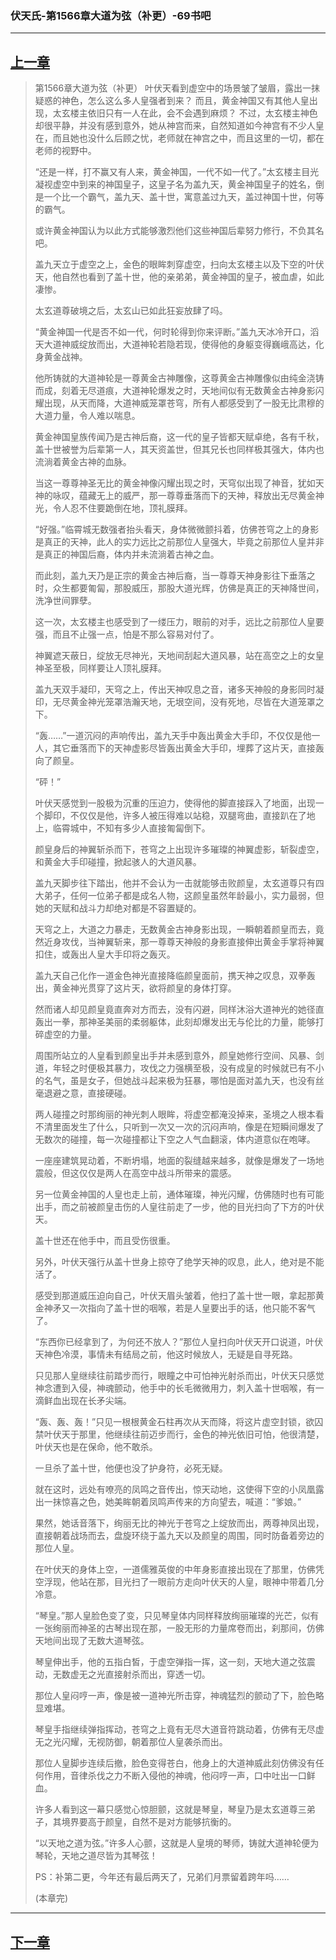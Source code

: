 ### 伏天氏-第1566章大道为弦（补更）-69书吧

--------
[上一章](./bcffe966206f9d006fc2012b0a28747c.md)
--------


>
>
>
>第1566章大道为弦（补更）
>叶伏天看到虚空中的场景皱了皱眉，露出一抹疑惑的神色，怎么这么多人皇强者到来？
>而且，黄金神国又有其他人皇出现，太玄楼主依旧只有一人在此，会不会遇到麻烦？
>不过，太玄楼主神色却很平静，并没有感到意外，她从神宫而来，自然知道如今神宫有不少人皇在，而且她也没什么后顾之忧，老师就在神宫之中，而且这里的一切，都在老师的视野中。
>
>“还是一样，打不赢又有人来，黄金神国，一代不如一代了。”太玄楼主目光凝视虚空中到来的神国皇子，这皇子名为盖九天，黄金神国皇子的姓名，倒是一个比一个霸气，盖九天、盖十世，寓意盖过九天，盖过神国十世，何等的霸气。
>
>或许黄金神国认为以此方式能够激烈他们这些神国后辈努力修行，不负其名吧。
>
>盖九天立于虚空之上，金色的眼眸刺穿虚空，扫向太玄楼主以及下空的叶伏天，他自然也看到了盖十世，他的亲弟弟，黄金神国的皇子，被血虐，如此凄惨。
>
>太玄道尊破境之后，太玄山已如此狂妄放肆了吗。
>
>“黄金神国一代是否不如一代，何时轮得到你来评断。”盖九天冰冷开口，滔天大道神威绽放而出，大道神轮若隐若现，使得他的身躯变得巍峨高达，化身黄金战神。
>
>他所铸就的大道神轮是一尊黄金古神雕像，这尊黄金古神雕像似由纯金浇铸而成，刻着无尽道痕，大道神轮爆发之时，天地间似有无数黄金古神身影闪耀出现，从天而降，大道神威笼罩苍穹，所有人都感受到了一股无比肃穆的大道力量，令人难以喘息。
>
>黄金神国皇族传闻乃是古神后裔，这一代的皇子皆都天赋卓绝，各有千秋，盖十世被誉为后辈第一人，其天资盖世，但其兄长也同样极其强大，体内也流淌着黄金古神的血脉。
>
>当这一尊尊神圣无比的黄金神像闪耀出现之时，天穹似出现了神音，犹如天神的咏叹，蕴藏无上的威严，那一尊尊垂落而下的天神，释放出无尽黄金神光，令人忍不住要跪倒在地，顶礼膜拜。
>
>“好强。”临霄城无数强者抬头看天，身体微微颤抖着，仿佛苍穹之上的身影是真正的天神，此人的实力远比之前那位人皇强大，毕竟之前那位人皇并非是真正的神国后裔，体内并未流淌着古神之血。
>
>而此刻，盖九天乃是正宗的黄金古神后裔，当一尊尊天神身影往下垂落之时，众生都要匍匐，那股威压，那股大道光辉，仿佛是真正的天神降世间，洗净世间罪孽。
>
>这一次，太玄楼主也感受到了一缕压力，眼前的对手，远比之前那位人皇要强，而且不止强一点，怕是不那么容易对付了。
>
>神翼遮天蔽日，绽放无尽神光，天地间刮起大道风暴，站在高空之上的女皇神圣至极，同样要让人顶礼膜拜。
>
>盖九天双手凝印，天穹之上，传出天神叹息之音，诸多天神般的身影同时凝印，无尽黄金神光笼罩浩瀚天地，无垠空间，没有死地，尽皆在大道笼罩之下。
>
>“轰……”一道沉闷的声响传出，盖九天手中轰出黄金大手印，不仅仅是他一人，其它垂落而下的天神虚影尽皆轰出黄金大手印，埋葬了这片天，直接轰向了颜皇。
>
>“砰！”
>
>叶伏天感觉到一股极为沉重的压迫力，使得他的脚直接踩入了地面，出现一个脚印，不仅仅是他，许多人被压得难以站稳，双腿弯曲，直接趴在了地上，临霄城中，不知有多少人直接匍匐倒下。
>
>颜皇身后的神翼斩杀而下，苍穹之上出现许多璀璨的神翼虚影，斩裂虚空，和黄金大手印碰撞，掀起骇人的大道风暴。
>
>盖九天脚步往下踏出，他并不会认为一击就能够击败颜皇，太玄道尊只有四大弟子，任何一位弟子都是成名人物，这颜皇虽然年龄最小，实力最弱，但她的天赋和战斗力却绝对都是不容置疑的。
>
>天穹之上，大道之力暴走，无数黄金古神身影出现，一瞬朝着颜皇而去，竟然近身攻伐，当神翼斩来，那一尊尊天神般的身影直接伸出黄金手掌将神翼扣住，或轰出人皇大手印将之轰灭。
>
>盖九天自己化作一道金色神光直接降临颜皇面前，携天神之叹息，双拳轰出，黄金神光贯穿了这片天，欲将颜皇的身体打穿。
>
>然而诸人却见颜皇竟直奔对方而去，没有闪避，同样沐浴大道神光的她径直轰出一拳，那神圣美丽的柔弱躯体，此刻却爆发出无与伦比的力量，能够打碎虚空的力量。
>
>周围所站立的人皇看到颜皇出手并未感到意外，颜皇她修行空间、风暴、剑道，年轻之时便极其暴力，攻伐之力强横至极，没有成皇的时候就已有不小的名气，虽是女子，但她战斗起来极为狂暴，哪怕是面对盖九天，也没有丝毫退避之意，直接硬碰。
>
>两人碰撞之时那绚丽的神光刺人眼眸，将虚空都淹没掉来，圣境之人根本看不清里面发生了什么，只听到一次又一次的沉闷声响，像是在短瞬间爆发了无数次的碰撞，每一次碰撞都让下空之人气血翻滚，体内道意似在咆哮。
>
>一座座建筑晃动着，不断坍塌，地面的裂缝越来越多，就像是爆发了一场地震般，但这仅仅是两人在高空中战斗所带来的震感。
>
>另一位黄金神国的人皇也走上前，通体璀璨，神光闪耀，仿佛随时也有可能出手，而之前被颜皇击伤的人皇往前走了一步，他的目光扫向了下方的叶伏天。
>
>盖十世还在他手中，而且受伤很重。
>
>另外，叶伏天强行从盖十世身上掠夺了绝学天神的叹息，此人，绝对是不能活了。
>
>感受到那道威压迫向自己，叶伏天眉头皱着，他扫了盖十世一眼，拿起那黄金神矛又一次指向了盖十世的咽喉，若是人皇要出手的话，他只能不客气了。
>
>“东西你已经拿到了，为何还不放人？”那位人皇扫向叶伏天开口说道，叶伏天神色冷漠，事情未有结局之前，他这时候放人，无疑是自寻死路。
>
>只见那人皇继续往前踏步而行，眼瞳之中可怕神光射杀而出，叶伏天只感觉神念遭到入侵，神魂颤动，他手中的长毛微微用力，刺入盖十世咽喉，有一滴鲜血出现在长矛尖端。
>
>“轰、轰、轰！”只见一根根黄金石柱再次从天而降，将这片虚空封锁，欲囚禁叶伏天于那里，他继续往前迈步而行，金色的神光依旧可怕，他很清楚，叶伏天也是在保命，他不敢杀。
>
>一旦杀了盖十世，他便也没了护身符，必死无疑。
>
>就在这时，远处有嘹亮的凤鸣之音传出，惊天动地，这使得下空的小凤凰露出一抹惊喜之色，她美眸朝着凤鸣声传来的方向望去，喊道：“爹娘。”
>
>果然，她话音落下，绚丽无比的神光于苍穹之上绽放而出，两尊神凤出现，直接朝着战场而去，盘旋环绕于盖九天以及颜皇的周围，同时防备着旁边的那位人皇。
>
>在叶伏天的身体上空，一道儒雅英俊的中年身影直接出现在了那里，仿佛凭空浮现，他站在那，目光扫了一眼前方走向叶伏天的人皇，眼神中带着几分冷意。
>
>“琴皇。”那人皇脸色变了变，只见琴皇体内同样释放绚丽璀璨的光芒，似有一张绚丽而神圣的古琴出现在那，一股无形的力量席卷而出，刹那间，仿佛天地间出现了无数大道琴弦。
>
>琴皇伸出手，他的五指白皙，于虚空弹指一挥，这一刻，天地大道之弦震动，无数虚无之光直接射杀而出，穿透一切。
>
>那位人皇闷哼一声，像是被一道神光所击穿，神魂猛烈的颤动了下，脸色略显难堪。
>
>琴皇手指继续弹指挥动，苍穹之上竟有无尽大道音符跳动着，仿佛有无尽虚无之光闪耀，无视防御，朝着那位人皇袭杀而出。
>
>那位人皇脚步连续后撤，脸色变得苍白，他身上的大道神威此刻仿佛没有任何作用，音律杀伐之力不断入侵他的神魂，他闷哼一声，口中吐出一口鲜血。
>
>许多人看到这一幕只感觉心惊胆颤，这就是琴皇，琴皇乃是太玄道尊三弟子，其境界要高于颜皇，自然不是对方能够抗衡的。
>
>“以天地之道为弦。”许多人心颤，这就是人皇境的琴师，铸就大道神轮便为琴轮，天地之道尽皆为其琴弦！
>
>PS：补第二更，今年还有最后两天了，兄弟们月票留着跨年吗……
>
>(本章完)
>
>

--------
[下一章](./9bec099f9fd3e7bd7d67965a4c6a3226.md)
--------
